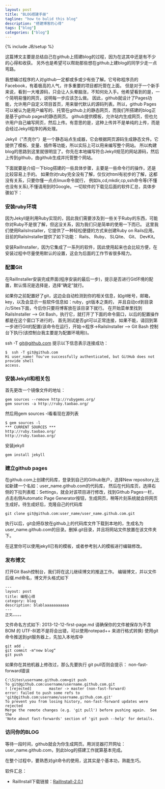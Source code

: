 ```yaml
---
layout: post
title: "BLOG搭建手册"
tagline: "how to bulid this blog"
description: "搭建博客的心得"
tags: ["blog"]
categories: ["blog"]
---
```

{% include JB/setup %}

这篇博文主要是总结自己在github上搭建blog的过程，因为在这其中还是有不少的心得和收获。
另外也是希望可以帮助那些想在github上建blog的同学少走一点弯路。

我想编过程序的人对github一定都或多或少有些了解。它号称程序员的Facebook，有着极高的人气，许多重要的项目都托管在上面。
但是对于一个新手来说，看到一大堆源码，只会让人头晕脑涨，不知何处入手。他希望看到的是，一个简明易懂的网页，说明每一步应该怎么做。
因此，github就设计了Pages功能，允许用户自定义项目首页，用来替代默认的源码列表。所以，github Pages可以被认为是用户编写的、托管在github上的静态网页，而我们所搭建的blog正是基于github pages的静态网页。
github提供模板，允许站内生成网页，但也允许用户自己编写网页，然后上传。有意思的是，这种上传并不是单纯的上传，而是会经过Jekyll程序的再处理。

Jekyll（"杰克尔"）是一个静态站点生成器，它会根据网页源码生成静态文件。它提供了模板、变量、插件等功能，所以实际上可以用来编写整个网站。
所以构建blog的思路到这里就很明显了。你先在本地编写符合Jekyll规范的网站源码，然后上传到github，由github生成并托管整个网站。

下面就要是介绍一下blog搭建的一些具体步骤，主要是一些命令行的操作，还是比较容易上手的。
如果你对ruby完全没有了解，仅仅对html有初步的了解，这都没有关系，只要你懂一点点linux命令就行，
例如ls,cd,mkdir,cp,ssh命令等(不懂也没有关系),不懂请用到时Google。一切软件的下载见后面的软件汇总，具体步骤如下：


### 安装ruby环境
因为Jekyll是利用Ruby实现的，因此我们需要涉及到一些关于Ruby的东西，可能你对Ruby不是很了解，但这没关系，因为我们只是简单的使用一下而已。
这里我们使用RailsInstaller，它提供了一种轻松便捷的方式来创建Ruby on Rails应用。
目前的RailsInstaller提供了如下功能：
Rails、
Ruby、
SLQite、
Git、
DevKit。

安装RailInstaller，因为它集成了一系列的软件，因此使用起来也会比较方便，在安装过程中尽量使用默认的设置，这会为后面的工作节省很多精力。

### 配置Git
在RailInstaller安装完成界面(程序安装的最后一步)，提示是否进行Git环境的配置，默认情况是选择是，选择“确定”就行。

如果你之前配置好了git，这边会自动检测到你的相关信息，如git帐号，邮箱，key，以及会显示一些软件信息如：ruby，git版本之类的，
并且自动cd到目录 /c/Sites下面，今后你只要将博客放在该目录下就行。
在开始菜单里找到RailsInstaller –> Git Bash，执行它，就打开了下面的命令窗口，以后的配置操作都是在这个窗口下进行的，
首先测试是否git可以正常连接，如果不能，请回到第一步进行Git的配置(该命令在运行，开始->程序->RailsInstaller –> Git Bash 控制台下执行(该控制台我主要是为配置环境用))。
	
ssh -T git@github.com
提示以下信息表示连接成功：

	$  ssh -T git@github.com
	Hi user_name! You've successfully authenticated, but GitHub does not provide shell
	access.
	
### 安装Jekyll和相关包
首先更改一个镜像文件的地址：

	gem sources --remove http://rubygems.org/
	gem sources -a http://ruby.taobao.org/
	
然后用gem sources -l看看现在源列表
	
	$ gem sources -l
	*** CURRENT SOURCES ***
	http://ruby.taobao.org/
	http://ruby.taobao.org/

安装jekyll

	gem install jekyll


### 建立github pages
在github.com上创建代码库，登录到自己的Github账户，选择New repository,比如新建一个名如：user_name.github.com的代码库，
然后在代码库页，选择右侧的下拉列表框：Settings，就会对该项目进行修改，找到Github Pages一栏，点击右侧Automatic Page Generator按钮，生成网页，稍等片刻系统就会将网页生成好。待生成好后，克隆自己的代码库

	git clone git@github.com:user_name/user_name.github.com.git

执行以后，git会把存放在github上的代码库文件下载到本地的，生成名为user_name.github.com的目录。删掉.git目录，并且将网站文件放置在该文件夹下。

在这里你可以使用jekyll已有的模板，或者参考别人的模板进行编辑修改。

### 发布博文
打开Git Bash控制台，我们将在这儿继续博文的推送工作。
编辑博文，并以文件后缀.md命名，博文开头格式如下

	---
	layout: post
	title: 编程心得
	category: blog
	description: blablaaaaaaaaaaa
	---
	正文。。。。。
	
	
文件命名方式如下:
	2013-12-12-first-page.md
请确保你的文件被保存为不含 BOM 的 UTF-8(若不是将会出错，可以使用notepad++ 来进行格式转换) 
使用git命令推送到git服务器上，先加入本地库中

	git add .
	git commit -m"new blog“
	git push

如果你在其他机器上修改过，那么先要执行 git pull否则会提示： non-fast-forward错误

	C:\Sites\username.github.com>git push
	To git@github.com:username/username.github.com.git
	! [rejected]        master -> master (non-fast-forward)
	error: failed to push some refs to 'git@github.com:username/username.github.com.git'
	To prevent you from losing history, non-fast-forward updates were rejected
	Merge the remote changes (e.g. 'git pull') before pushing again.  See the
	'Note about fast-forwards' section of 'git push --help' for details.
	
	
### 访问你的BLOG
等待一段时间，github就会为你生成网页。用浏览器打开网址：user_name.github.com，到此blog的搭建工作就算基本完成。

在整个过程中，要熟悉对git命令的使用，这其实是个基本功，熟能生巧。


软件汇总：
- RailInstall下载链接：[RailInstall-2.0.1][rail]

[rail]: http://inwake.com/ypchen/files/upload/railsinstaller-2.0.1.exe


